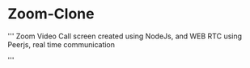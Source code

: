 # Zoom-Clone
'''
Zoom Video Call screen created using NodeJs, and WEB RTC using Peerjs, real time communication

'''
